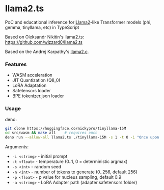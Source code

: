 # llama2.ts
PoC and educational inference for [Llama2]-like Transformer models (phi, gemma, tinyllama, etc) in TypeScript

Based on Oleksandr Nikitin's llama2.ts: https://github.com/wizzard0/llama2.ts

Based on the Andrej Karpathy's [llama2.c].

### Features
- WASM acceleration
- JIT Quantization (Q8_0)
- LoRA Adaptation
- Safetensors loader
- BPE tokenizer.json loader 

### Usage

deno:
```sh
git clone https://huggingface.co/nickypro/tinyllama-15M
cd src/wasm && make all    # requires emcc
deno run --allow-all llama2.ts ./tinyllama-15M -s 1 -t 0 -i "Once upon a time"
```

Arguments:
- `-i <string>` - initial prompt
- `-t <float>` - temperature (0..1, 0 = deterministic argmax)
- `-s <int>` - random seed
- `-n <int>` - number of tokens to generate (0..256, default 256)
- `-p <float>` - p value for nucleus sampling, default 0.9
- `-a <string>` - LoRA Adapter path (adapter.safetensors folder)

[llama2.ts]: https://github.com/wizzard0/llama2.ts
[t348]: https://github.com/wizzard0/t348-loader
[TinyStories]: https://arxiv.org/abs/2305.07759
[llama2.c]: https://github.com/karpathy/llama2.c
[Llama2]: https://ai.meta.com/llama/
[llama2.js]: https://github.com/epicure/llama2.js
